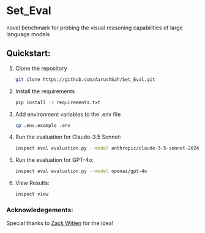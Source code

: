 # Set_Eval
 novel benchmark for probing the visual reasoning capabilities of large language models

 ## Quickstart:
1. Clone the repository
    ```bash
    git clone https://github.com/AarushSah/Set_Eval.git
    ```
2. Install the requirements
    ```bash
    pip install -r requirements.txt
    ```
3. Add environment variables to the .env file
    ```bash
    cp .env.example .env
    ```
4. Run the evaluation for Claude-3.5 Sonnet:
    ```bash
    inspect eval evaluation.py --model anthropic/claude-3-5-sonnet-20240620
    ```
5. Run the evaluation for GPT-4o:
    ```bash
    inspect eval evaluation.py --model openai/gpt-4o
    ```
6. View Results:
    ```bash
    inspect view
    ```

### Acknowledegements:
Special thanks to [Zack Witten](https://x.com/zswitten) for the idea!